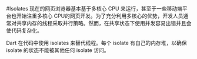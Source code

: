 #Isolates
现在的网页浏览器基本基于多核心 CPU 来运行，甚至于一些移动端平台也开始注重多核心 CPU的网页开发。为了充分利用多核心的优势，开发人员通常对共享内存的线程采取并行策略。然而，在共享状态下使用并发容易出错并且会使代码复杂化。

Dart 在代码中使用 isolates 来替代线程。每个 isolate 有自己的内存堆，以确保 isolate 的状态不能被其他任何 isolate 访问。